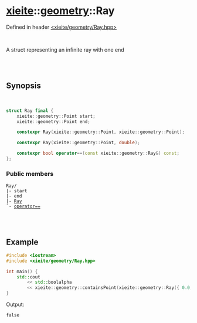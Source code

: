 # [xieite](../../README.md)::[geometry](../geometry.md)::Ray
Defined in header [<xieite/geometry/Ray.hpp>](../../include/xieite/geometry/Ray.hpp)

<br/>

A struct representing an infinite ray with one end

<br/><br/>

## Synopsis

<br/>

```cpp
struct Ray final {
	xieite::geometry::Point start;
	xieite::geometry::Point end;

	constexpr Ray(xieite::geometry::Point, xieite::geometry::Point);

	constexpr Ray(xieite::geometry::Point, double);

	constexpr bool operator==(const xieite::geometry::Ray&) const;
};
```
### Public members
<pre><code>Ray/
|- start
|- end
|- <a href="./Ray/constructor.md">Ray</a>
`- <a href="./Ray/operatorEquals.md">operator==</a>
</code></pre>

<br/><br/>

## Example
```cpp
#include <iostream>
#include <xieite/geometry/Ray.hpp>

int main() {
	std::cout
		<< std::boolalpha
		<< xieite::geometry::containsPoint(xieite::geometry::Ray({ 0.0, 0.0 }, { 1.0, 1.0 }), { -1.0, -1.0 }) << '\n';
}
```
Output:
```
false
```
